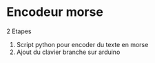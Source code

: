# Encodeur morse

2 Etapes

1. Script python pour encoder du texte en morse
2. Ajout du clavier branche sur arduino
